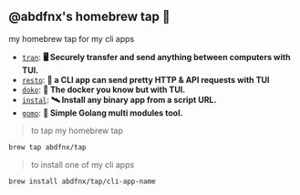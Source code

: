 @abdfnx's homebrew tap 🍺
---

my homebrew tap for my cli apps

* [`tran`](https://github.com/abdfnx/tran): **🖥️ Securely transfer and send anything between computers with TUI.**
* [`resto`](https://github.com/abdfnx/resto): **🔗 a CLI app can send pretty HTTP & API requests with TUI**
* [`doko`](https://github.com/abdfnx/doko): **🐳 The docker you know but with TUI.**
* [`instal`](https://github.com/abdfnx/instal): **🛰️ Install any binary app from a script URL.**
* [`gomo`](https://github.com/abdfnx/gomo): **📐 Simple Golang multi modules tool.**

> to tap my homebrew tap

```bash
brew tap abdfnx/tap
```

> to install one of my cli apps

```bash
brew install abdfnx/tap/cli-app-name
```
